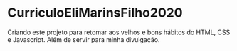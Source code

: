 # CurriculoEliMarinsFilho2020
Criando este projeto para retomar aos velhos e bons hábitos do HTML, CSS e Javascript. Além de servir para minha divulgação. 
